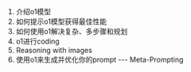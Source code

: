 1. 介绍o1模型
2. 如何提示o1模型获得最佳性能
3. 如何使用o1解决复杂、多步骤和规划
4. o1进行coding
5. Reasoning with images
6. 使用o1来生成并优化你的prompt --- Meta-Prompting